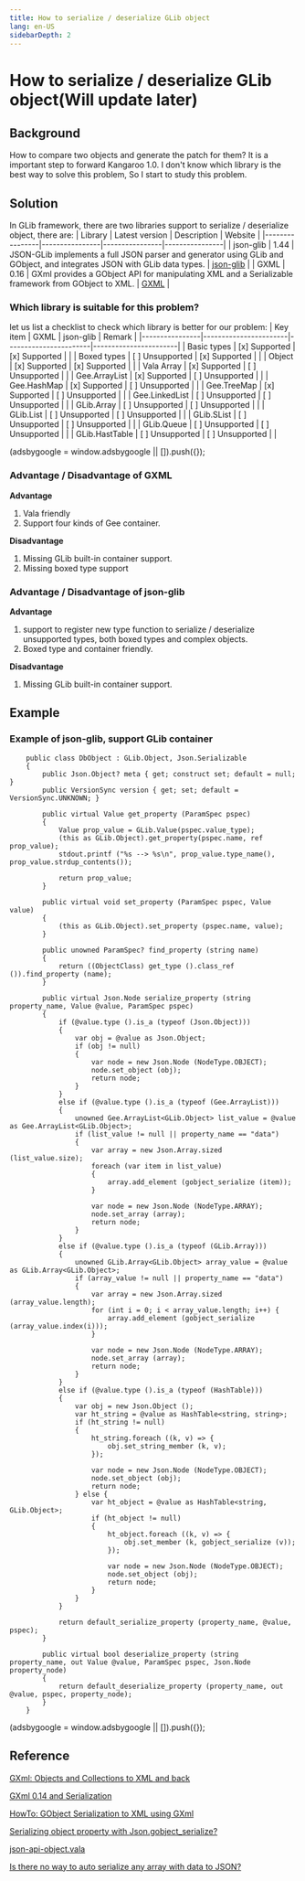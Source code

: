 ```yaml
---
title: How to serialize / deserialize GLib object
lang: en-US
sidebarDepth: 2
---
```


# How to serialize / deserialize GLib object(Will update later)

## Background
How to compare two objects and generate the patch for them? It is a important step to forward Kangaroo 1.0.
I don't know which library is the best way to solve this problem,  So I start to study this problem.

## Solution
In GLib framework, there are two libraries support to serialize / deserialize object, there are:
| Library        | Latest version | Description        | Website    |
|----------------|----------------|----------------|----------------|
| json-glib | 1.44 | JSON-GLib implements a full JSON parser and generator using GLib and GObject, and integrates JSON with GLib data types. | [json-glib](https://gitlab.gnome.org/GNOME/json-glib) |
| GXML    | 0.16 | GXml provides a GObject API for manipulating XML and a Serializable framework from GObject to XML. | [GXML](https://gitlab.gnome.org/GNOME/gxml) |

### Which library is suitable for this problem?

let us list a checklist to check which library is better for our problem:
| Key item       | GXML                  | json-glib             | Remark                |
|----------------|-----------------------|-----------------------|-----------------------|
| Basic types    | [x] Supported         | [x] Supported         |                       |
| Boxed types    | [ ] Unsupported       | [x] Supported         |                       |
| Object         | [x] Supported         | [x] Supported         |                       |
| Vala Array     | [x] Supported         | [ ] Unsupported       |                       |
| Gee.ArrayList  | [x] Supported         | [ ] Unsupported       |                       |
| Gee.HashMap    | [x] Supported         | [ ] Unsupported       |                       |
| Gee.TreeMap    | [x] Supported         | [ ] Unsupported       |                       |
| Gee.LinkedList | [ ] Unsupported       | [ ] Unsupported       |                       |
| GLib.Array     | [ ] Unsupported       | [ ] Unsupported       |                       |
| GLib.List      | [ ] Unsupported       | [ ] Unsupported       |                       |
| GLib.SList     | [ ] Unsupported       | [ ] Unsupported       |                       |
| GLib.Queue     | [ ] Unsupported       | [ ] Unsupported       |                       |
| GLib.HastTable | [ ] Unsupported       | [ ] Unsupported       |                       |

<div>
    <script2 type="text/javascript" async="true" src="https://pagead2.googlesyndication.com/pagead/js/adsbygoogle.js" />
    <ins class="adsbygoogle"
        style="display:block; text-align:center;"
        data-ad-layout="in-article"
        data-ad-format="fluid"
        data-ad-client="ca-pub-3975819313740938"
        data-ad-slot="6760827895"></ins>
    <script2 type="text/javascript">
        (adsbygoogle = window.adsbygoogle || []).push({});
    </script2>
</div>

### Advantage / Disadvantage of GXML
__Advantage__
1. Vala friendly 
2. Support four kinds of Gee container.

__Disadvantage__
1. Missing GLib built-in container support.
2. Missing boxed type support

### Advantage / Disadvantage of json-glib
__Advantage__
1. support to register new type function to serialize / deserialize unsupported types, both boxed types and complex objects.
2. Boxed type and container friendly.

__Disadvantage__
1. Missing GLib built-in container support.

## Example
### Example of json-glib, support GLib container
```vala
    public class DbObject : GLib.Object, Json.Serializable
    {
        public Json.Object? meta { get; construct set; default = null; }
        public VersionSync version { get; set; default = VersionSync.UNKNOWN; }

        public virtual Value get_property (ParamSpec pspec)
        {
            Value prop_value = GLib.Value(pspec.value_type);
            (this as GLib.Object).get_property(pspec.name, ref prop_value);
            stdout.printf ("%s --> %s\n", prop_value.type_name(), prop_value.strdup_contents());

            return prop_value;
        }

        public virtual void set_property (ParamSpec pspec, Value value)
        {
            (this as GLib.Object).set_property (pspec.name, value);
        }

        public unowned ParamSpec? find_property (string name)
        {
            return ((ObjectClass) get_type ().class_ref ()).find_property (name);
        }

        public virtual Json.Node serialize_property (string property_name, Value @value, ParamSpec pspec)
        {
            if (@value.type ().is_a (typeof (Json.Object)))
            {
                var obj = @value as Json.Object;
                if (obj != null)
                {
                    var node = new Json.Node (NodeType.OBJECT);
                    node.set_object (obj);
                    return node;
                }
            }
            else if (@value.type ().is_a (typeof (Gee.ArrayList)))
            {
                unowned Gee.ArrayList<GLib.Object> list_value = @value as Gee.ArrayList<GLib.Object>;
                if (list_value != null || property_name == "data")
                {
                    var array = new Json.Array.sized (list_value.size);
                    foreach (var item in list_value)
                    {
                        array.add_element (gobject_serialize (item));
                    }

                    var node = new Json.Node (NodeType.ARRAY);
                    node.set_array (array);
                    return node;
                }
            }
            else if (@value.type ().is_a (typeof (GLib.Array)))
            {
                unowned GLib.Array<GLib.Object> array_value = @value as GLib.Array<GLib.Object>;
                if (array_value != null || property_name == "data")
                {
                    var array = new Json.Array.sized (array_value.length);
                    for (int i = 0; i < array_value.length; i++) {
                        array.add_element (gobject_serialize (array_value.index(i)));
                    }

                    var node = new Json.Node (NodeType.ARRAY);
                    node.set_array (array);
                    return node;
                }
            }            
            else if (@value.type ().is_a (typeof (HashTable)))
            {
                var obj = new Json.Object ();
                var ht_string = @value as HashTable<string, string>;
                if (ht_string != null)
                {
                    ht_string.foreach ((k, v) => {
                        obj.set_string_member (k, v);
                    });

                    var node = new Json.Node (NodeType.OBJECT);
                    node.set_object (obj);
                    return node;
                } else {
                    var ht_object = @value as HashTable<string, GLib.Object>;
                    if (ht_object != null)
                    {
                        ht_object.foreach ((k, v) => {
                            obj.set_member (k, gobject_serialize (v));
                        });    

                        var node = new Json.Node (NodeType.OBJECT);
                        node.set_object (obj);
                        return node;
                    }
                }
            }

            return default_serialize_property (property_name, @value, pspec);
        }

        public virtual bool deserialize_property (string property_name, out Value @value, ParamSpec pspec, Json.Node property_node)
        {
            return default_deserialize_property (property_name, out @value, pspec, property_node);
        }
    }
```
<div>
    <script2 type="text/javascript" async="true" src="https://pagead2.googlesyndication.com/pagead/js/adsbygoogle.js" />
    <ins class="adsbygoogle"
        style="display:block; text-align:center;"
        data-ad-layout="in-article"
        data-ad-format="fluid"
        data-ad-client="ca-pub-3975819313740938"
        data-ad-slot="6760827895"></ins>
    <script2 type="text/javascript">
        (adsbygoogle = window.adsbygoogle || []).push({});
    </script2>
</div>

## Reference
[GXml: Objects and Collections to XML and back](https://blogs.gnome.org/despinosa/2016/11/06/gxml-objects-and-collections-to-xml-and-back/)

[GXml 0.14 and Serialization](https://blogs.gnome.org/despinosa/2016/11/03/gxml-0-14-and-serialization/)

[HowTo: GObject Serialization to XML using GXml](https://blogs.gnome.org/despinosa/2016/05/04/howto-gobject-serialization-to-xml-using-gxml/)

[Serializing object property with Json.gobject_serialize?](https://stackoverflow.com/questions/43344017/vala-serializing-object-property-with-json-gobject-serialize)

[json-api-object.vala](https://github.com/major-lab/json-api-glib/blob/master/src/json-api-object.vala)

[Is there no way to auto serialize any array with data to JSON?](https://discourse.gnome.org/t/is-there-no-way-to-auto-serialize-any-array-with-data-to-json/1621)
